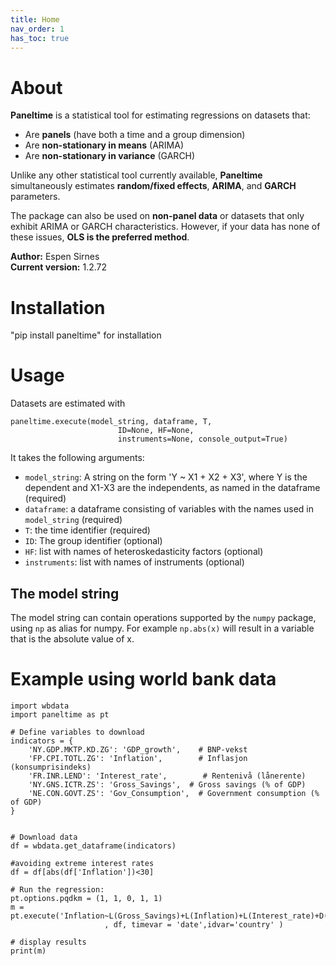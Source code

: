 ```yaml
---
title: Home
nav_order: 1
has_toc: true
---
```

# About

**Paneltime** is a statistical tool for estimating regressions on datasets that:  

- Are **panels** (have both a time and a group dimension)  
- Are **non-stationary in means** (ARIMA)  
- Are **non-stationary in variance** (GARCH)  

Unlike any other statistical tool currently available, **Paneltime** simultaneously estimates **random/fixed effects**, **ARIMA**, and **GARCH** parameters.  

The package can also be used on **non-panel data** or datasets that only exhibit ARIMA or GARCH characteristics. However, if your data has none of these issues, **OLS is the preferred method**.  

**Author:** Espen Sirnes  
**Current version:** 1.2.72  


# Installation


"pip install paneltime" for installation


# Usage

Datasets are estimated with 

```
paneltime.execute(model_string, dataframe, T,
						ID=None, HF=None,
						instruments=None, console_output=True)
```
It takes the following arguments:

- `model_string`: A string on the form 'Y ~ X1 + X2 + X3', where Y is the dependent and X1-X3 are the independents, as named in the dataframe (required)
- `dataframe`: a dataframe consisting of variables with the names used in `model_string` (required)
- `T`: the time identifier (required)
- `ID`: The group identifier (optional)
- `HF`: list with names of heteroskedasticity factors (optional)
- `instruments`: list with names of instruments (optional)
  
## The model string

The model string can contain operations supported by the `numpy` package, using `np` as alias for numpy. For example `np.abs(x)` will result in a 
variable that is the absolute value of x. 


# Example using world bank data
```
import wbdata
import paneltime as pt

# Define variables to download
indicators = {
    'NY.GDP.MKTP.KD.ZG': 'GDP_growth',    # BNP-vekst
    'FP.CPI.TOTL.ZG': 'Inflation',        # Inflasjon (konsumprisindeks)
    'FR.INR.LEND': 'Interest_rate',        # Rentenivå (lånerente)
	'NY.GNS.ICTR.ZS': 'Gross_Savings',  # Gross savings (% of GDP)
    'NE.CON.GOVT.ZS': 'Gov_Consumption',  # Government consumption (% of GDP)
}


# Download data
df = wbdata.get_dataframe(indicators)

#avoiding extreme interest rates
df = df[abs(df['Inflation'])<30]

# Run the regression:
pt.options.pqdkm = (1, 1, 0, 1, 1)
m = pt.execute('Inflation~L(Gross_Savings)+L(Inflation)+L(Interest_rate)+D(L(Gov_Consumption))'
					 , df, timevar = 'date',idvar='country' )

# display results
print(m)


```





